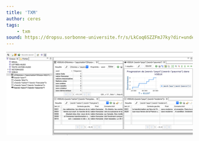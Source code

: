 ```yaml
---
title: 'TXM'
author: ceres
tags: 
    - txm
sound: https://dropsu.sorbonne-universite.fr/s/LkCoq6SZZFmJ7ky?dir=undefined&path=%2FPODCASTS&openfile=172436303
---
```


![](txm.png)
